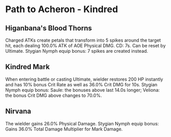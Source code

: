 # Path to Acheron - Kindred

## Higanbana's Blood Thorns

Charged ATKs create petals that transform into 5 spikes around the target hit, each dealing 100.0% ATK of AOE Physical DMG. CD: 7s. Can be reset by Ultimate. Stygian Nymph equip bonus: 7 spikes are created instead.

## Kindred Mark

When entering battle or casting Ultimate, wielder restores 200 HP instantly and has 10% bonus Crit Rate as well as 36.0% Crit DMG for 10s. Stygian Nymph equip bonus: Saule: the bonuses above last 14.0s longer; Veliona: the bonus Crit DMG above changes to 70.0%.

## Nirvana

The wielder gains 26.0% Physical Damage. Stygian Nymph equip bonus: Gains 36.0% Total Damage Multiplier for Mark Damage.